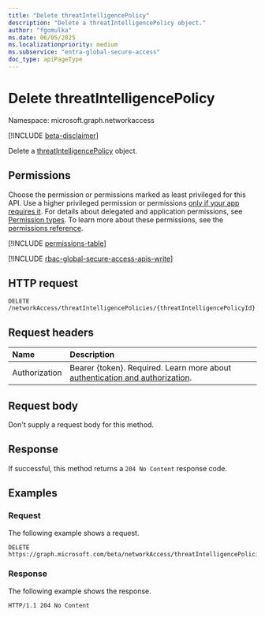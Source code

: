 ```yaml
---
title: "Delete threatIntelligencePolicy"
description: "Delete a threatIntelligencePolicy object."
author: "fgomulka"
ms.date: 06/05/2025
ms.localizationpriority: medium
ms.subservice: "entra-global-secure-access"
doc_type: apiPageType
---
```


# Delete threatIntelligencePolicy

Namespace: microsoft.graph.networkaccess

[!INCLUDE [beta-disclaimer](../../includes/beta-disclaimer.md)]

Delete a [threatIntelligencePolicy](../resources/networkaccess-threatintelligencepolicy.md) object.

## Permissions

Choose the permission or permissions marked as least privileged for this API. Use a higher privileged permission or permissions [only if your app requires it](/graph/permissions-overview#best-practices-for-using-microsoft-graph-permissions). For details about delegated and application permissions, see [Permission types](/graph/permissions-overview#permission-types). To learn more about these permissions, see the [permissions reference](/graph/permissions-reference).

<!-- {
  "blockType": "permissions",
  "name": "networkaccess-networkaccessroot-delete-threatintelligencepolicies-permissions"
}
-->
[!INCLUDE [permissions-table](../includes/permissions/networkaccess-networkaccessroot-delete-threatintelligencepolicies-permissions.md)]

[!INCLUDE [rbac-global-secure-access-apis-write](../includes/rbac-for-apis/rbac-global-secure-access-apis-write.md)]

## HTTP request

<!-- {
  "blockType": "ignored"
}
-->
``` http
DELETE /networkAccess/threatIntelligencePolicies/{threatIntelligencePolicyId}
```

## Request headers

|Name|Description|
|:---|:---|
|Authorization|Bearer {token}. Required. Learn more about [authentication and authorization](/graph/auth/auth-concepts).|

## Request body

Don't supply a request body for this method.

## Response

If successful, this method returns a `204 No Content` response code.

## Examples

### Request

The following example shows a request.
<!-- {
  "blockType": "request",
  "name": "delete_threatintelligencepolicy"
}
-->
``` http
DELETE https://graph.microsoft.com/beta/networkAccess/threatIntelligencePolicies/{threatIntelligencePolicyId}
```


### Response

The following example shows the response.
<!-- {
  "blockType": "response",
  "truncated": true
}
-->
``` http
HTTP/1.1 204 No Content
```

